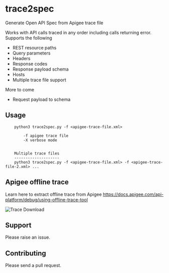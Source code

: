 # trace2spec
Generate Open API Spec from Apigee trace file

Works with API calls traced in any order including calls returning error. Supports the following 
 * REST resource paths
 * Query parameters
 * Headers
 * Response codes
 * Response payload schema
 * Hosts
 * Multiple trace file support
 
More to come
 * Request payload to schema

## Usage
```
    python3 trace2spec.py -f <apigee-trace-file.xml> 

        -f apigee trace file
        -X verbose mode


    Multiple trace files
    --------------------
    python3 trace2spec.py -f <apigee-trace-file.xml> -f <apigee-trace-file-2.xml> ...
```

## Apigee offline trace
Learn here to extract offline trace from Apigee
https://docs.apigee.com/api-platform/debug/using-offline-trace-tool

![Trace Download](https://docs.apigee.com/api-platform/images/download-trace-button-full.png "How to download offline trace file")

## Support
Please raise an issue.

## Contributing
Please send a pull request.
